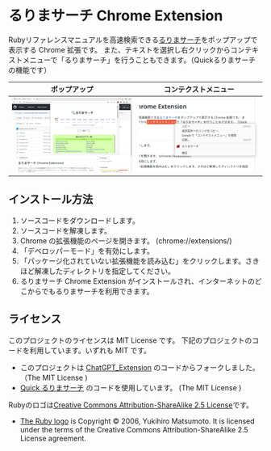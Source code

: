 # るりまサーチ Chrome Extension

Rubyリファレンスマニュアルを高速検索できる[るりまサーチ](https://rurema.clear-code.com/)をポップアップで表示する Chrome 拡張です。
また、テキストを選択し右クリックからコンテキストメニューで「るりまサーチ」を行うこともできます。（Quickるりまサーチの機能です）

|ポップアップ|コンテクストメニュー|
|---|---|
|![](https://raw.githubusercontent.com/kojix2/rurema-chrome-extension/assets/%E3%82%8B%E3%82%8A%E3%81%BE%E3%82%B5%E3%83%BC%E3%83%81.jpg)|![](https://raw.githubusercontent.com/kojix2/rurema-chrome-extension/assets/%E3%82%8B%E3%82%8A%E3%81%BE%E3%82%B5%E3%83%BC%E3%83%81%E3%82%B3%E3%83%B3%E3%83%86%E3%82%AD%E3%82%B9%E3%83%88%E3%83%A1%E3%83%8B%E3%83%A5%E3%83%BC.jpg)|

## インストール方法

1. ソースコードをダウンロードします。
2. ソースコードを解凍します。
3. Chrome の拡張機能のページを開きます。 (chrome://extensions/)
4. 「デベロッパーモード」を有効にします。
5. 「パッケージ化されていない拡張機能を読み込む」をクリックします。さきほど解凍したディレクトリを指定してください。
6. るりまサーチ Chrome Extension がインストールされ、インターネットのどこからでもるりまサーチを利用できます。

## ライセンス

このプロジェクトのライセンスは MIT License です。
下記のプロジェクトのコードを利用しています。いずれも MIT です。

- このプロジェクトは [ChatGPT_Extension](https://github.com/kazuki-sf/ChatGPT_Extension) のコードからフォークしました。（The MIT License )
- [Quick るりまサーチ](https://github.com/myokoym/quick_rurema_search) のコードを使用しています。 (The MIT License )

Rubyのロゴは[Creative Commons Attribution-ShareAlike 2.5 License](http://creativecommons.org/licenses/by-sa/2.5/)です。

- [The Ruby logo](https://www.ruby-lang.org/en/about/logo/) is Copyright © 2006, Yukihiro Matsumoto. It is licensed under the terms of the Creative Commons Attribution-ShareAlike 2.5 License agreement.
